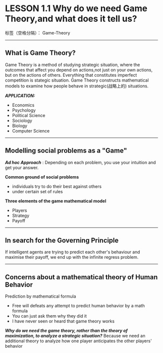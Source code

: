 ﻿# LESSON 1.1   Why do we need Game Theory,and what does it tell us?

标签（空格分隔）： Game-Theory

---
What is Game Theory?
---
Game Theory is a method of studying strategic situation, where the outcomes that affect you depend on actions,not just on your own actions, but on the actions of others. Everything that constitutes imperfect competition is stategic situation.
Game Theory constructs mathematical models to examine how people behave in strategic(战略上的) situations.


***APPLICATION:***

 - Economics
 - Psychology
 - Political Science
 - Sociology
 - Biology
 - Computer Science
 
---
Modelling social problems as a "Game"
---

***Ad hoc Approach***  : Depending on each problem, you use your intuition and get your answer.


**Common ground of social problems**

 - individuals try to do their best against others
 - under certain set of rules


**Three elements of the game mathematical model**

 - Players
 - Strategy
 - Payoff

--- 
In search for the Governing Principle
---

If intelligent agents are trying to predict each other's behaviour and maximise their payoff, we end up with the infinite regress problem. 


---
Concerns about a mathematical theory of Human Behavior
---

Prediction by mathematical formula

 - Free will defeats any attempt to predict human behavior by a math formula
 - You can just ask them why they did it
 - I have never seen or heard that game theory works


***Why do we need the game theory, rather than the theory of maximization, to analyze a strategic situation?***
Because we need an additional theory to analyze how one player anticipates the other players' behavior